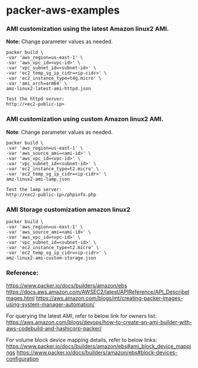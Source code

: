 # packer-aws-examples

### AMI customization using the latest Amazon linux2 AMI. 
**Note:** Change parameter values as needed.
```
packer build \
-var 'aws_region=us-east-1' \
-var 'aws_vpc_id=<vpc-id>' \
-var 'vpc_subnet_id=<subnet-id>' \
-var 'ec2_temp_sg_ip_cidr=<ip-cidr>' \
-var 'ec2_instance_type=t4g.micro' \
-var 'ami_arch=arm64' \
amz-linux2-latest-ami-httpd.json

Test the httpd server:
http://<ec2-public-ip>
```

### AMI customization using custom Amazon linux2 AMI. 
**Note**: Change parameter values as needed.
```
packer build \
-var 'aws_region=us-east-1' \
-var 'aws_source_ami=<ami-id>' \
-var 'aws_vpc_id=<vpc-id>' \
-var 'vpc_subnet_id=<subnet-id>' \
-var 'ec2_instance_type=t2.micro' \
-var 'ec2_temp_sg_ip_cidr=<ip-cidr>' \
amz-linux2-ami-lamp.json

Test the lamp server:
http://<ec2-public-ip>/phpinfo.php
```

### AMI Storage customization amazon linux2
```
packer build \
-var 'aws_region=us-east-1' \
-var 'aws_source_ami=<ami-id>' \
-var 'aws_vpc_id=<vpc-id>' \
-var 'vpc_subnet_id=<subnet-id>' \
-var 'ec2_instance_type=t2.micro' \
-var 'ec2_temp_sg_ip_cidr=<ip-cidr>' \
amz-linux2-ami-custom-storage.json
```

### Reference:

https://www.packer.io/docs/builders/amazon/ebs
https://docs.aws.amazon.com/AWSEC2/latest/APIReference/API_DescribeImages.html
https://aws.amazon.com/blogs/mt/creating-packer-images-using-system-manager-automation/

For querying the latest AMI, refer to below link for owners list:
https://aws.amazon.com/blogs/devops/how-to-create-an-ami-builder-with-aws-codebuild-and-hashicorp-packer/

For volume block device mapping details, refer to below links:
https://www.packer.io/docs/builders/amazon/ebs#ami_block_device_mappings
https://www.packer.io/docs/builders/amazon/ebs#block-devices-configuration

